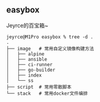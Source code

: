 easybox
---

Jeyrce的百宝箱~

```text
jeyrce@M1Pro easybox % tree -d .            
.
├── image   # 常用自定义镜像构建方法
│   ├── alpine
│   ├── ansible
│   ├── ci-runner
│   ├── go-builder
│   ├── index
│   └── ss
├── script  # 常用零散脚本
└── stack   # 常用docker文件编排

```

